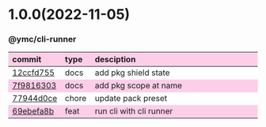 
<style>
table{display:table;width:100%;}
table th:nth-of-type(1),table th:nth-of-type(2){width:12%;}
tr:nth-child(2n){background-color:#fdcee8;}
tr:nth-child(2n-1){background-color:white;}
th{background-color:#fdcee8;}
</style>


<a name="1.0.0"></a>
# 1.0.0(2022-11-05)
### @ymc/cli-runner

<div align="center" style="margin-left: auto;margin-right: auto;background:white;">

commit|type|desciption
:----|:----|:----
[12ccfd755](https://github.com/ymc-github/js-idea/commit/912ccfd7556f264eb9fb0d5f68cbd4a313d2ee3b)|docs|add pkg shield state
[7f9816303](https://github.com/ymc-github/js-idea/commit/17f9816303affed7df6cf9d56cf31f4ee2c7cbd5)|docs|add pkg scope at name
[77944d0ce](https://github.com/ymc-github/js-idea/commit/e77944d0ce84ee65f8d3c457d494736927a5f34d)|chore|update pack preset
[69ebefa8b](https://github.com/ymc-github/js-idea/commit/e69ebefa8bc1b9756395d2f731f9f491ade49d67)|feat|run cli with cli runner

</div>
